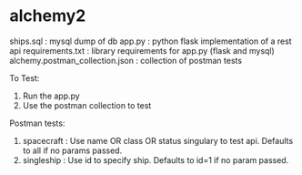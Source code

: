 # alchemy2

ships.sql : mysql dump of db
app.py : python flask implementation of a rest api
requirements.txt : library requirements for app.py (flask and mysql)
alchemy.postman_collection.json : collection of postman tests

To Test:
1) Run the app.py
2) Use the postman collection to test

Postman tests:
1) spacecraft : Use name OR class OR status singulary to test api. Defaults to all if no params passed.
2) singleship : Use id to specify ship. Defaults to id=1 if no param passed.
